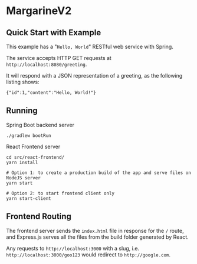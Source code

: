 # MargarineV2

## Quick Start with Example

This example has a "`Hello, World`" RESTful web service with Spring.

The service accepts HTTP GET requests at `http://localhost:8080/greeting`.

It will respond with a JSON representation of a greeting, as the following listing shows:

```
{"id":1,"content":"Hello, World!"}
```
## Running

Spring Boot backend server
```
./gradlew bootRun
```

React Frontend server
```
cd src/react-frontend/
yarn install

# Option 1: to create a production build of the app and serve files on NodeJS server
yarn start

# Option 2: to start frontend client only
yarn start-client
```

## Frontend Routing
The frontend server sends the `index.html` file in response for the `/` route, and Express.js serves all the files from the build folder generated by React.

Any requests to `http://localhost:3000` with a slug, i.e. `http://localhost:3000/goo123` would redirect to `http://google.com`.
